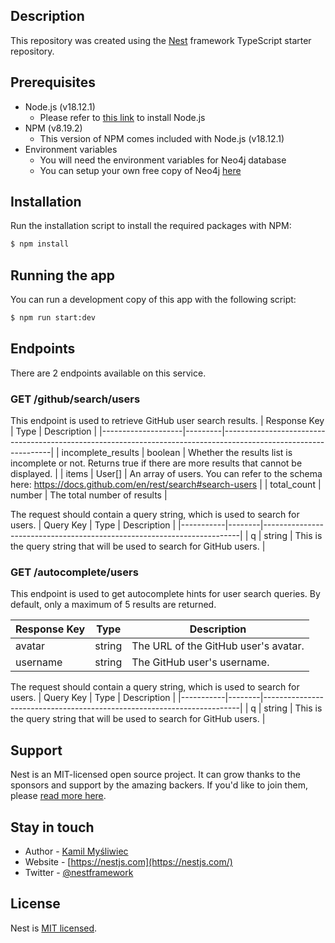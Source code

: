 ## Description

This repository was created using the [Nest](https://github.com/nestjs/nest) framework TypeScript starter repository.

## Prerequisites

- Node.js (v18.12.1)
  - Please refer to [this link](https://nodejs.org/en/download/) to install Node.js
- NPM (v8.19.2)
  - This version of NPM comes included with Node.js (v18.12.1)
- Environment variables 
  - You will need the environment variables for Neo4j database
  - You can setup your own free copy of Neo4j [here](https://neo4j.com/)

## Installation
Run the installation script to install the required packages with NPM:
```bash
$ npm install
```

## Running the app
You can run a development copy of this app with the following script:
```bash
$ npm run start:dev
```

## Endpoints
There are 2 endpoints available on this service.
### GET /github/search/users
This endpoint is used to retrieve GitHub user search results. 
| Response Key       | Type    | Description                                                                                                     |
|--------------------|---------|-----------------------------------------------------------------------------------------------------------------|
| incomplete_results | boolean | Whether the results list is incomplete or not. Returns true if there are more results that cannot be displayed. |
| items              | User[]  | An array of users. You can refer to the schema here: https://docs.github.com/en/rest/search#search-users        |
| total_count        | number  | The total number of results                                                                                     |

The request should contain a query string, which is used to search for users.
| Query Key | Type   | Description                                                            |
|-----------|--------|------------------------------------------------------------------------|
| q         | string | This is the query string that will be used to search for GitHub users. |

### GET /autocomplete/users
This endpoint is used to get autocomplete hints for user search queries. By default, only a maximum of 5 results are returned. 

| Response Key | Type   | Description                          |
|--------------|--------|--------------------------------------|
| avatar       | string | The URL of the GitHub user's avatar. |
| username     | string | The GitHub user's username.          |

The request should contain a query string, which is used to search for users.
| Query Key | Type   | Description                                                            |
|-----------|--------|------------------------------------------------------------------------|
| q         | string | This is the query string that will be used to search for GitHub users. |

## Support

Nest is an MIT-licensed open source project. It can grow thanks to the sponsors and support by the amazing backers. If you'd like to join them, please [read more here](https://docs.nestjs.com/support).

## Stay in touch

- Author - [Kamil Myśliwiec](https://kamilmysliwiec.com)
- Website - [https://nestjs.com](https://nestjs.com/)
- Twitter - [@nestframework](https://twitter.com/nestframework)

## License

Nest is [MIT licensed](LICENSE).
